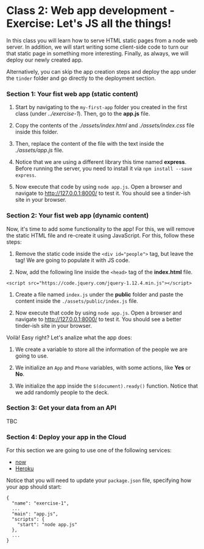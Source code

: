 # Class 2: Web app development - Exercise: Let's JS all the things!

In this class you will learn how to serve HTML static pages from a node web server. In addition, we will start writing some client-side code to turn our that static page in something more interesting. Finally, as always, we will deploy our newly created app.


Alternatively, you can skip the app creation steps and deploy the app under the `tinder` folder and go directly to the deployment section.

### Section 1: Your fist web app (static content)

1. Start by navigating to the `my-first-app` folder you created in the first class (under _../exercise-1_). Then, go to the **app.js** file.

1. Copy the contents of the _./assets/index.html_ and _./assets/index.css_ file inside this folder.

1. Then, replace the content of the file with the text inside the _./assets/app.js_ file.

1. Notice that we are using a different library this time named **express**. Before running the server, you need to install it via `npm install --save express`.

1. Now execute that code by using `node app.js`. Open a browser and navigate to http://127.0.0.1:8000/ to test it. You should see a tinder-ish site in your browser.

### Section 2: Your fist web app (dynamic content)

Now, it's time to add some functionality to the app! For this, we will remove the static HTML file and re-create it using JavaScript. For this, follow these steps:

1. Remove the static code inside the `<div id="people">` tag, but leave the tag! We are going to populate it with JS code.

1. Now, add the following line inside the `<head>` tag of the **index.html** file.

```
<script src="https://code.jquery.com/jquery-1.12.4.min.js"></script>
```

1. Create a file named `index.js` under the **public** folder and paste the content inside the `./assets/public/index.js` file.

1. Now execute that code by using `node app.js`. Open a browser and navigate to http://127.0.0.1:8000/ to test it. You should see a better tinder-ish site in your browser.

Voilà! Easy right? Let's analize what the app does:

1. We create a variable to store all the information of the people we are going to use.

1. We initialize an `App` and `Phone` variables, with some actions, like **Yes** or **No**.

1. We initialize the app inside the `$(document).ready()` function. Notice that we add randomly people to the deck.

### Section 3: Get your data from an API

TBC

### Section 4: Deploy your app in the Cloud

For this section we are going to use one of the following services:

* [now](https://zeit.co/now)
* [Heroku](https://www.heroku.com/)

Notice that you will need to update your `package.json` file, specifying how your app should start:

```
{
  "name": "exercise-1",
  ...
  "main": "app.js",
  "scripts": {
    "start": "node app.js"
  },
  ...
}
```
